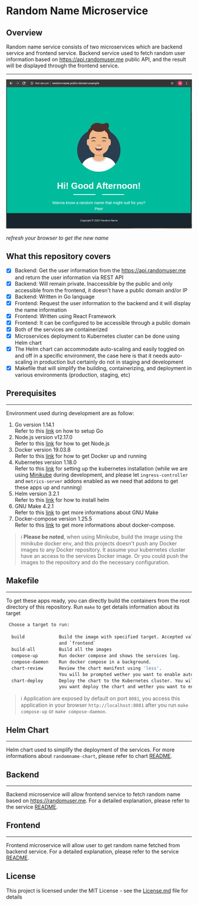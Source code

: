 # Random Name Microservice

## Overview
Random name service consists of two microservices which are backend service and frontend service. Backend service used to fetch random user information based on https://api.randomuser.me public API, and the result will be displayed through the frontend service.

---

![](img/random-name-kubernetes.gif)

*refresh your browser to get the new name*

## What this repository covers
- [x] Backend: Get the user information from the https://api.randomuser.me and return the user information via REST API
- [x] Backend: Will remain private. Inaccessible by the public and only accessible from the frontend, it doesn't have a public domain and/or IP
- [x] Backend: Written in Go language
- [x] Frontend: Request the user information to the backend and it will display the name information
- [x] Frontend: Written using React Framework
- [x] Frontend: It can be configured to be accessible through a public domain
- [x] Both of the services are containerized
- [x] Microservices deployment to Kubernetes cluster can be done using Helm chart
- [x] The Helm chart can accommodate auto-scaling and easily toggled on and off in a specific environment, the case here is that it needs auto-scaling in production but certainly do not in staging and development
- [x] Makefile that will simplify the building, containerizing, and deployment in various environments (production, staging, etc)

## Prerequisites
---
Environment used during development are as follow:
1. Go version 1.14.1</br>
   Refer to this [link](https://golang.org/doc/install) on how to setup Go
2. Node.js version v12.17.0</br>
   Refer to this [link](https://nodejs.org/en/download/) for how to get Node.js
3. Docker version 19.03.8</br>
   Refer to this [link](https://docs.docker.com/engine/install/) for how to get Docker up and running
4. Kubernetes version 1.18.0</br>
   Refer to this [link](https://kubernetes.io/docs/setup/) for setting up the kubernetes installation (while we are using [Minikube](https://kubernetes.io/docs/tasks/tools/install-minikube/) during development, and please let `ingress-controller` and `metrics-server` addons enabled as we need that addons to get these apps up and running)
5. Helm version 3.2.1</br>
   Refer to this [link](https://helm.sh/docs/intro/install/) for how to install helm
6. GNU Make 4.2.1</br>
   Refer to this [link](https://www.gnu.org/software/make/) to get more informations about GNU Make
7. Docker-compose version 1.25.5</br>
   Refer to this [link](https://docs.docker.com/compose/install/) to get more informations about docker-compose.

> ℹ️ **Please be noted**, when using Minikube, build the image using the minikube docker env, and this projects doesn't push any Docker images to any Docker repository. It assume your kubernetes cluster have an access to the services Docker image. Or you could push the images to the repository and do the necessary configuration.

## Makefile
---
To get these apps ready, you can directly build the containers from the root directory of this repository.
Run `make` to get details information about its target
```bash
 Choose a target to run:

  build             Build the image with specified target. Accepted value `backend`
                    and `frontend`
  build-all         Build all the images
  compose-up        Run docker compose and shows the services log.
  compose-daemon    Run docker compose in a background.
  chart-review      Review the chart manifest using 'less'.
                    You will be prompted wether you want to enable auto scale or not
  chart-deploy      Deploy the chart to the Kubernetes cluster. You will be prompted where
                    you want deploy the chart and wether you want to enable auto scale or not

```

> ℹ️ Application are exposed by default on port `8081`, you access this application in your browser `http://localhost:8081` after you run `make compose-up` or `make compose-daemon`.

## Helm Chart
---
Helm chart used to simplify the deployment of the services. For more informations about `randomname-chart`, please refer to chart [README](https://github.com/ermusthofa/randomname/blob/master/randomname-chart/README.md).

## Backend
---
Backend microservice will allow frontend service to fetch random name based on https://randomuser.me. For a detailed explanation, please refer to the service [README](https://github.com/ermusthofa/randomname/blob/master/backend/README.md).

## Frontend
---
Frontend microservice will allow user to get random name fetched from backend service. For a detailed explanation, please refer to the service [README](https://github.com/ermusthofa/randomname/blob/master/frontend/README.md).

## License
This project is licensed under the MIT License - see the [License.md](https://github.com/ermusthofa/randomname/blob/master/LICENSE) file for details